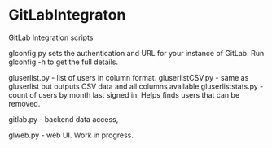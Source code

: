 # GitLabIntegraton
GitLab Integration scripts

glconfig.py sets the authentication and URL for your instance of GitLab.  Run glconfig -h to get the full details.

gluserlist.py - list of users in column format.
gluserlistCSV.py - same as gluserlist but outputs CSV data and all columns available
gluserliststats.py - count of users by month last signed in.  Helps finds users that can be removed.

gitlab.py - backend data access, 

glweb.py - web UI.  Work in progress.
